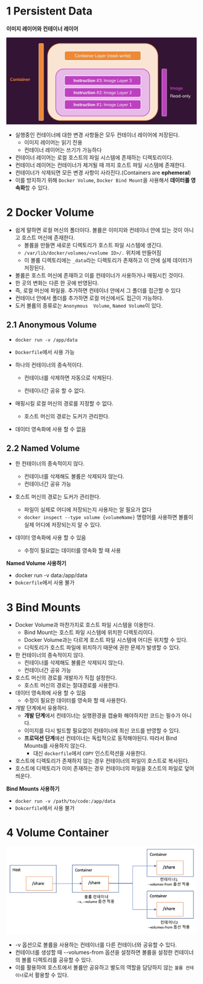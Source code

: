 # 1 Persistent Data

**이미지 레이어와 컨테이너 레이어**

<img src="./images/docker.png" alt="image-20201117215748040" style="zoom:70%;"/>

* 실행중인 컨테이너에 대한 변경 사항들은 모두 컨테이너 레이어에 저장된다.
  * 이미지 레이어는 읽기 전용
  * 컨테이너 레이어는 쓰기가 가능하다
* 컨테이너 레이어는 로컬 호스트의 파일 시스템에 존재하는 디렉토리이다.
* 컨테이너 레이어는 컨테이너가 제거될 때 까지 호스트 파일 시스템에 존재한다.
* 컨테이너가 삭제되면 모든 변경 사항이 사라진다.(Containers are **ephemeral**)
* 이를 방지하기 위해 `Docker Volume`, `Docker Bind Mount`을 사용해서 **데이터를 영속화**할 수 있다.

# 2 Docker Volume

* 쉽게 말하면 로컬 머신의 폴더이다. 볼륨은 이미지와 컨테이너 안에 있는 것이 아니고 호스트 머신에 존재한다.
  * 볼륨을 만들면 새로운 디렉토리가 호스트 파일 시스템에 생긴다.
  * `/var/lib/docker/volumes/<volume ID>/.` 위치에 만들어짐
  * 이 볼륨 디렉토리에는 `_data`라는 디렉토리가 존재하고 이 안에 실제 데이터가 저장된다.
* 볼륨은 호스트 머신에 존재하고 이를 컨테이너가 사용하거나 매핑시킨 것이다. 
* 한 곳의 변화는 다른 한 곳에 반영된다.
* 즉, 로컬 머신에 파일을. 추가하면 컨테이너 안에서 그 폴더를 접근할 수 있다
* 컨테이너 안에서 폴더를 추가하면 로컬 머신에서도 접근이 가능하다.
* 도커 볼륨의 종류로는 `Anonymous  Volume`, `Named Volume`이 있다.



## 2.1  Anonymous  Volume

* `docker run -v /app/data`
* `Dockerfile`에서 사용 가능
* 하나의 컨테이너의 종속적이다.

  * 컨테이너를 삭제하면 자동으로 삭제된다.

  * 컨테이너간 공유 할 수 없다.
* 매핑시킬  로컬 머신의 경로를 지정할 수 없다.

  * 호스트 머신의 경로는 도커가 관리한다.
* 데이터 영속화에 사용 할 수 없음



## 2.2 Named Volume

* 한 컨테이너의 종속적이지 않다.
  * 컨테이너를 삭제해도 볼륨은 삭제되자 않는다.
  * 컨테이너간 공유 가능
* 호스트 머신의 경로는 도커가 관리한다.
  * 파일이 실제로 어디에 저장되는지 사용자는 알 필요가 없다
  * `docker inspect --type volume {volumeName}` 명령어를 사용하면 볼륨이 실제 어디에 저장되는지 알 수 있다.
* 데이터 영속화에 사용 할 수 있음

  * 수정이 필요없는 데이터를 영속화 할 때 사용

**Named Volume 사용하기**

* docker run -v data:/app/data
* `Dokcerfile`에서 사용 불가

# 3 Bind Mounts

* Docker Volume과 마찬가지로 호스트 파일 시스템을 이용한다.
  * Bind Mount는 호스트 파일 시스템에 위치한 디렉토리이다.
  * Docker Volume과는 다르게 호스트 파일 시스템에 어디든 위치할 수 있다.
  * 디릭토리가 호스트 파일에 위치하기 때문에 권한 문제가 발생할 수 있다.
* 한 컨테이너의 종속적이지 않다.
  * 컨테이너를 삭제해도 볼륨은 삭제되지 않는다.
  * 컨테이너간 공유 가능
* 호스트 머신의 경로를 개발자가 직접 설정한다.
  * 호스트 머신의 경로는 절대경로를 사용한다.
* 데이터 영속화에 사용 할 수 있음
  * 수정이 필요한 데이터를 영속화 할 때 사용한다.
* 개발 단계에서 유용하다.
  * **개발 단계**에서 컨테이너는 실행환경을 캡슐화 해야하지만 코드는 필수가 아니다.
  * 이미지를 다시 빌드할 필요없이 컨테이너에 최신 코드를 반영할 수 있다.
  * **프로덕션 단계**에선 컨테이너는 독립적으로 동작해야된다. 따라서 Bind Mounts를 사용하지 않는다.
    * 대신 `dockerfile`에서 `COPY` 인스트럭션을 사용한다.
* 호스트에 디렉토리가 존재하지 않는 경우 컨테이너의 파일이 호스트로 복사된다.
* 호스트에 디렉토리가 이미 존재하는 경우 컨테이너의 파일을 호스트의 파일로 덮어씌운다.



**Bind Mounts 사용하기**

* `docker run -v /path/to/code:/app/data`
* `Dokcerfile`에서 사용 불가



# 4 Volume Container

<img src="./images/volumes.png" alt="image-20201117215748040">

* -v 옵션으로 볼륨을 사용하는 컨테이너를 다른 컨테이너와 공유할 수 있다.
* 컨테이너를 생성할 때 --volumes-from 옵션을 설정하면 볼륨을 설정한 컨테이너의 볼륨 디렉토리를 공유할 수 있다.
* 이를 활용하여 호스트에서 볼륨만 공유하고 별도의 역할을 담당하지 않는 `볼륨 컨테이너`로서 활용할 수 있다.